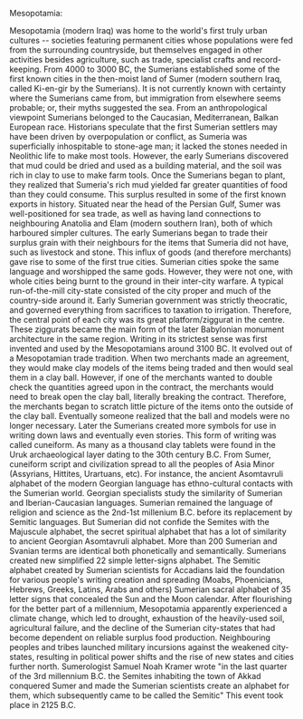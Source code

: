 Mesopotamia:
 
Mesopotamia (modern Iraq) was home to the world's first truly urban cultures -- societies featuring permanent cities whose populations were fed from the surrounding countryside, but themselves engaged in other activities besides agriculture, such as trade, specialist crafts and record-keeping. From 4000 to 3000 BC, the Sumerians established some of the first known cities in the then-moist land of Sumer (modern southern Iraq, called Ki-en-gir by the Sumerians). It is not currently known with certainty where the Sumerians came from, but immigration from elsewhere seems probable; or, their myths suggested the sea. From an anthropological viewpoint Sumerians belonged to the Caucasian, Mediterranean, Balkan European race.
Historians speculate that the first Sumerian settlers may have been driven by overpopulation or conflict, as Sumeria was superficially inhospitable to stone-age man; it lacked the stones needed in Neolithic life to make most tools. However, the early Sumerians discovered that mud could be dried and used as a building material, and the soil was rich in clay to use to make farm tools. Once the Sumerians began to plant, they realized that Sumeria's rich mud yielded far greater quantities of food than they could consume. This surplus resulted in some of the first known exports in history.
Situated near the head of the Persian Gulf, Sumer was well-positioned for sea trade, as well as having land connections to neighbouring Anatolia and Elam (modern southern Iran), both of which harboured simpler cultures. The early Sumerians began to trade their surplus grain with their neighbours for the items that Sumeria did not have, such as livestock and stone. This influx of goods (and therefore merchants) gave rise to some of the first true cities. Sumerian cities spoke the same language and worshipped the same gods. However, they were not one, with whole cities being burnt to the ground in their inter-city warfare. A typical run-of-the-mill city-state consisted of the city proper and much of the country-side around it. Early Sumerian government was strictly theocratic, and governed everything from sacrifices to taxation to irrigation. Therefore, the central point of each city was its great platform/ziggurat in the centre. These ziggurats became the main form of the later Babylonian monument architecture in the same region.
Writing in its strictest sense was first invented and used by the Mesopotamians around 3100 BC. It evolved out of a Mesopotamian trade tradition. When two merchants made an agreement, they would make clay models of the items being traded and then would seal them in a clay ball. However, if one of the merchants wanted to double check the quantities agreed upon in the contract, the merchants would need to break open the clay ball, literally breaking the contract. Therefore, the merchants began to scratch little picture of the items onto the outside of the clay ball. Eventually someone realized that the ball and models were no longer necessary. Later the Sumerians created more symbols for use in writing down laws and eventually even stories. This form of writing was called cuneiform.
As many as a thousand clay tablets were found in the Uruk archaeological layer dating to the 30th century B.C. From Sumer, cuneiform script and civilization spread to all the peoples of Asia Minor (Assyrians, Hittites, Urartuans, etc). For instance, the ancient Asomtavruli alphabet of the modern Georgian language has ethno-cultural contacts with the Sumerian world. Georgian specialists study the similarity of Sumerian and Iberian-Caucasian languages. Sumerian remained the language of religion and science as the 2nd-1st millenium B.C. before its replacement by Semitic languages. But Sumerian did not confide the Semites with the Majuscule alphabet, the secret spiritual alphabet that has a lot of similarity to ancient Georgian Asomtavruli alphabet. More than 200 Sumerian and Svanian terms are identical both phonetically and semantically. Sumerians created new simplified 22 simple letter-signs alphabet. The Semitic alphabet created by Sumerian scientists for Accadians laid the foundation for various people's writing creation and spreading (Moabs, Phoenicians, Hebrews, Greeks, Latins, Arabs and others) Sumerian sacral alphabet of 35 letter signs that concealed the Sun and the Moon calendar.
After flourishing for the better part of a millennium, Mesopotamia apparently experienced a climate change, which led to drought, exhaustion of the heavily-used soil, agricultural failure, and the decline of the Sumerian city-states that had become dependent on reliable surplus food production. Neighbouring peoples and tribes launched military incursions against the weakened city-states, resulting in political power shifts and the rise of new states and cities further north. Sumerologist Samuel Noah Kramer wrote "in the last quarter of the 3rd millennium B.C. the Semites inhabiting the town of Akkad conquered Sumer and made the Sumerian scientists create an alphabet for them, which subsequently came to be called the Semitic" This event took place in 2125 B.C.
